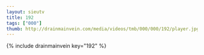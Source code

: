 ```yaml
--- 
layout: sieutv
title: 192
tags: ["000"]
thumb: http://drainmainvein.com/media/videos/tmb/000/000/192/player.jpg
---
```

{% include drainmainvein key="192" %} 

